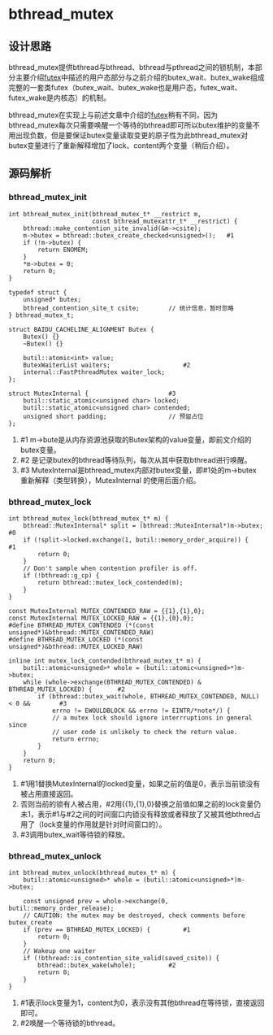 # bthread_mutex

## 设计思路
bthread_mutex提供bthread与bthread、bthread与pthread之间的锁机制，本部分主要介绍[futex](https://github.com/joeylichang/joeylichang.github.io/blob/master/src/rpc/brpc/bthread/butex.md#futex)中描述的用户态部分与之前介绍的butex_wait、butex_wake组成完整的一套类futex（butex_wait、butex_wake也是用户态，futex_wait、futex_wake是内核态）的机制。

bthread_mutex在实现上与前述文章中介绍的[futex](https://github.com/joeylichang/joeylichang.github.io/blob/master/src/rpc/brpc/bthread/butex.md#futex)稍有不同，因为bthread_mutex每次只需要唤醒一个等待的bthread即可所以butex维护的变量不用出现负数，但是要保证butex变量读取变更的原子性为此bthread_mutex对butex变量进行了重新解释增加了lock、content两个变量（稍后介绍）。

## 源码解析

### bthread_mutex_init
```
int bthread_mutex_init(bthread_mutex_t* __restrict m,
                       const bthread_mutexattr_t* __restrict) {
    bthread::make_contention_site_invalid(&m->csite);
    m->butex = bthread::butex_create_checked<unsigned>();	#1
    if (!m->butex) {
        return ENOMEM;
    }
    *m->butex = 0;				
    return 0;
}

typedef struct {
    unsigned* butex;
    bthread_contention_site_t csite;		// 统计信息，暂时忽略
} bthread_mutex_t;

struct BAIDU_CACHELINE_ALIGNMENT Butex {
    Butex() {}
    ~Butex() {}

    butil::atomic<int> value;
    ButexWaiterList waiters;					#2
    internal::FastPthreadMutex waiter_lock;
};

struct MutexInternal {						#3
    butil::static_atomic<unsigned char> locked;
    butil::static_atomic<unsigned char> contended;
    unsigned short padding;					// 预留占位
};
```

1. #1 m->bute是从内存资源池获取的Butex架构的value变量，即前文介绍的butex变量。
2. #2 是记录butex的bthread等待队列，每次从其中获取bthread进行唤醒。
3. #3 MutexInternal是bthread_mutex内部对butex变量，即#1处的m->butex 重新解释（类型转换），MutexInternal 的使用后面介绍。

### bthread_mutex_lock
```
int bthread_mutex_lock(bthread_mutex_t* m) {
    bthread::MutexInternal* split = (bthread::MutexInternal*)m->butex;		#0
    if (!split->locked.exchange(1, butil::memory_order_acquire)) {		#1
        return 0;
    }
    // Don't sample when contention profiler is off.
    if (!bthread::g_cp) {
        return bthread::mutex_lock_contended(m);
    }
}

const MutexInternal MUTEX_CONTENDED_RAW = {{1},{1},0};
const MutexInternal MUTEX_LOCKED_RAW = {{1},{0},0};
#define BTHREAD_MUTEX_CONTENDED (*(const unsigned*)&bthread::MUTEX_CONTENDED_RAW)
#define BTHREAD_MUTEX_LOCKED (*(const unsigned*)&bthread::MUTEX_LOCKED_RAW)

inline int mutex_lock_contended(bthread_mutex_t* m) {
    butil::atomic<unsigned>* whole = (butil::atomic<unsigned>*)m->butex;
    while (whole->exchange(BTHREAD_MUTEX_CONTENDED) & BTHREAD_MUTEX_LOCKED) {		#2
        if (bthread::butex_wait(whole, BTHREAD_MUTEX_CONTENDED, NULL) < 0 &&		#3
            errno != EWOULDBLOCK && errno != EINTR/*note*/) {
            // a mutex lock should ignore interrruptions in general since
            // user code is unlikely to check the return value.
            return errno;
        }
    }
    return 0;
}
```

1. #1用1替换MutexInternal的locked变量，如果之前的值是0，表示当前锁没有被占用直接返回。
2. 否则当前的锁有人被占用，#2用{{1},{1},0}替换之前值如果之前的lock变量仍未1，表示#1与#2之间的时间窗口内锁没有释放或者释放了又被其他bthred占用了（lock变量的作用就是针对时间窗口的）。
3. #3调用butex_wait等待锁的释放。

### bthread_mutex_unlock
```
int bthread_mutex_unlock(bthread_mutex_t* m) {
    butil::atomic<unsigned>* whole = (butil::atomic<unsigned>*)m->butex;

    const unsigned prev = whole->exchange(0, butil::memory_order_release);
    // CAUTION: the mutex may be destroyed, check comments before butex_create
    if (prev == BTHREAD_MUTEX_LOCKED) {			#1
        return 0;
    }
    // Wakeup one waiter
    if (!bthread::is_contention_site_valid(saved_csite)) {
        bthread::butex_wake(whole);			#2
        return 0;
    }
}
```

1. #1表示lock变量为1，content为0，表示没有其他bthread在等待锁，直接返回即可。
2. #2唤醒一个等待锁的bthread。
